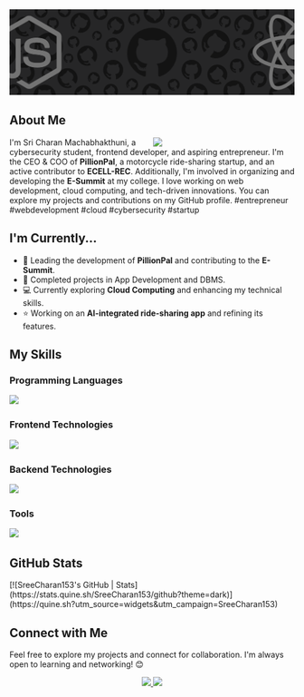 <img src="git.png"> 

<h2>About Me</h2>  
<div>   
  <img src="https://cdn.dribbble.com/users/1708950/screenshots/4188877/developer_med.gif" align="right" width="250">    
  <p>I'm Sri Charan Machabhakthuni, a cybersecurity student, frontend developer, and aspiring entrepreneur.  
  I'm the CEO & COO of <b>PillionPal</b>, a motorcycle ride-sharing startup, and an active contributor to <b>ECELL-REC</b>.  
  Additionally, I'm involved in organizing and developing the <b>E-Summit</b> at my college.  
  I love working on web development, cloud computing, and tech-driven innovations.  
  You can explore my projects and contributions on my GitHub profile.  
  #entrepreneur #webdevelopment #cloud #cybersecurity #startup</p>  
</div>  

<h2>I'm Currently...</h2>  
<ul>
  <li>🔭 Leading the development of <b>PillionPal</b> and contributing to the <b>E-Summit</b>.</li>
  <li>🌱 Completed projects in App Development and DBMS.</li>
  <li>💻 Currently exploring <b>Cloud Computing</b> and enhancing my technical skills.</li>
  <li>⭐ Working on an <b>AI-integrated ride-sharing app</b> and refining its features.</li>
</ul>

<h2>My Skills</h2>  

<h3>Programming Languages</h3>  
<p>   
  <a href="https://skillicons.dev">     
    <img src="https://skillicons.dev/icons?i=c,cpp,js,python,java" />   
  </a> 
</p>  

<h3>Frontend Technologies</h3>  
<p>   
  <a href="https://skillicons.dev">     
    <img src="https://skillicons.dev/icons?i=react,html,css,bootstrap,tailwind" />   
  </a> 
</p>  

<h3>Backend Technologies</h3>  
<p> 
  <a href="https://skillicons.dev">     
    <img src="https://skillicons.dev/icons?i=nodejs,express,mongodb,mysql,aws" />   
  </a> 
</p>  

<h3>Tools</h3>  
<p> 
  <a href="https://skillicons.dev">     
    <img src="https://skillicons.dev/icons?i=git,github,vscode,figma,notion,firebase" />   
  </a> 
</p>  

<h2>GitHub Stats</h2>  
[![SreeCharan153's GitHub | Stats](https://stats.quine.sh/SreeCharan153/github?theme=dark)](https://quine.sh?utm_source=widgets&utm_campaign=SreeCharan153)  

<h2>Connect with Me</h2>  
<p>Feel free to explore my projects and connect for collaboration. I'm always open to learning and networking! 😊</p>  
<p align="center">   
  <a href="https://www.linkedin.com/in/sree-charan-machabhakthuni/">     
    <img src="https://skillicons.dev/icons?i=linkedin" />   
  </a>   
  <a href="mailto:sricharanmachabhakthuni@gmail.com">     
    <img src="https://skillicons.dev/icons?i=gmail" />   
  </a> 
</p>
